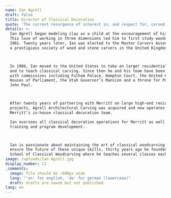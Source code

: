 ```yaml
---
name: Ian Agrell
draft: false
title: Director of Classical Decoration
quote: 'The current resurgence of interest in, and respect for, carved ornamentation is inspiring. I look forward to continuing to develop this extraordinary art.'
details: >-
  Ian Agrell began modeling clay as a child at the encouragement of his parents.
  This love of working in three dimensions led him to first study woodcarving in
  1961. Twenty years later, Ian was elected to the Master Carvers Association,
  a prestigious society of wood and stone carvers in the United Kingdom.



  In 1986, Ian moved to the United States to take on larger residential projects
  and to teach classical carving. Since then he and his team have been honored
  with commissions including Fulham Palace, Hampton Court, the United Kingdom
  Houses of Parliament, the Utah Governor’s Mansion and a throne for Pope Saint
  John Paul.



  After twenty years of partnering with Merritt on large high-end residential
  projects, Agrell Architectural Carving was acquired and now operates as
  Merritt’s in-house classical decoration team.

  Ian oversees all classical decoration operations for Merritt as well as staff
  training and program development.



  Ian is passionate about maintaining the art of classical woodcarving and to
  ensure the future of these unique skills, thirty years ago he founded the
  School of Classical Woodcarving where he teaches several classes each year.
image: /uploads/Ian Agrell.jpg
display_number: 11
_comments:
  image: file should be ~600px wide
  lang: "'en' for english, 'de' for german (lowercase)"
  draft: drafts are saved but not published
lang: en
---
```

